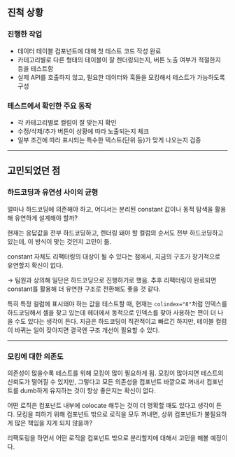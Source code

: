 ## 진척 상황

### 진행한 작업

- 데이터 테이블 컴포넌트에 대해 첫 테스트 코드 작성 완료
- 카테고리별로 다른 형태의 테이블이 잘 렌더링되는지, 버튼 노출 여부가 적절한지 등을 테스트함
- 실제 API를 호출하지 않고, 필요한 데이터와 훅들을 모킹해서 테스트가 가능하도록 구성

### 테스트에서 확인한 주요 동작

- 각 카테고리별로 컬럼이 잘 맞는지 확인
- 수정/삭제/추가 버튼이 상황에 따라 노출되는지 체크
- 일부 조건에 따라 표시되는 특수한 텍스트(단위 등)가 맞게 나오는지 검증

---

## 고민되었던 점

### 하드코딩과 유연성 사이의 균형

얼마나 하드코딩에 의존해야 하고, 어디서는 분리된 constant 값이나 동적 탐색을 활용해 유연하게 설계해야 할까?

현재는 응답값을 전부 하드코딩하고, 렌더링 돼야 할 컬럼의 순서도 전부 하드코딩하고 있는데, 이 방식이 맞는 것인지 고민이 듦.

constant 자체도 리팩터링의 대상이 될 수 있다는 점에서, 지금의 구조가 장기적으로 유연할지 확신이 없다.

→ 팀원과 상의해 일단은 하드코딩으로 진행하기로 했음. 추후 리팩터링이 완료되면 constant를 활용해 더 유연한 구조로 전환해도 좋을 것 같다.

특히 특정 컬럼에 표시돼야 하는 값을 테스트할 때, 현재는 `colindex="8"`처럼 인덱스를 하드코딩해서 셀을 찾고 있는데 헤더에서 동적으로 인덱스를 찾아 사용하는 편이 더 나을 수도 있다는 생각이 든다. 지금은 하드코딩이 직관적이고 빠르긴 하지만, 테이블 컬럼이 바뀌는 일이 잦아지면 결국엔 구조 개선이 필요할 수 있다.

---

### 모킹에 대한 의존도

의존성이 많을수록 테스트를 위해 모킹이 많이 필요하게 됨. 모킹이 많아지면 테스트의 신뢰도가 떨어질 수 있지만, 그렇다고 모든 의존성을 컴포넌트 바깥으로 꺼내서 컴포넌트를 dumb하게 유지하는 것이 항상 좋은지는 확신이 없다.

어떤 로직은 컴포넌트 내부에 colocate 해두는 것이 더 명확할 때도 있다고 생각이 든다. 모킹을 피하기 위해 컴포넌트 밖으로 로직을 모두 꺼내면, 상위 컴포넌트가 불필요하게 많은 책임을 지게 되지 않을까?

리팩토링을 하면서 어떤 로직을 컴포넌트 밖으로 분리할지에 대해서 고민을 해볼 예정이다.